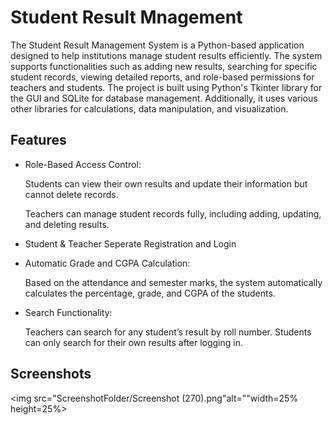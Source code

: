 
# Student Result Mnagement
 

The Student Result Management System is a Python-based application designed to help institutions manage student results efficiently. The system supports functionalities such as adding new results, searching for specific student records, viewing detailed reports, and role-based permissions for teachers and students. The project is built using Python's Tkinter library for the GUI and SQLite for database management. Additionally, it uses various other libraries for calculations, data manipulation, and visualization.


## Features

- Role-Based Access Control:

  Students can view their own results and update their information  but cannot delete records.

  Teachers can manage student records fully, including adding, updating, and deleting results.
- Student & Teacher Seperate Registration and Login
- Automatic Grade and CGPA Calculation:
   
   Based on the attendance and semester marks, the system automatically calculates the percentage, grade, and CGPA of the students.
- Search Functionality:

  Teachers can search for any student’s result by roll number.   Students can only search for their own results after logging in.




## Screenshots
<img src="ScreenshotFolder/Screenshot (270).png"alt=""width=25% height=25%>



